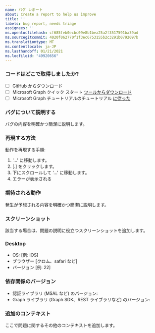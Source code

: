 ```yaml
---
name: バグ レポート
about: Create a report to help us improve
title: ''
labels: bug report, needs triage
assignees: ''
ms.openlocfilehash: cf685feb0ecbc09e8b1bea25a2f3517591ba39ad
ms.sourcegitcommit: 4020f062770f1f3ec6753155b2c3291b0792097b
ms.translationtype: MT
ms.contentlocale: ja-JP
ms.lasthandoff: 01/21/2021
ms.locfileid: "49920656"
---
```

### <a name="where-did-you-get-the-code"></a>コードはどこで取得しましたか?

- [ ] GitHub からダウンロード
- [ ] Microsoft Graph クイック スタート [ツールからダウンロード](https://developer.microsoft.com/graph/quick-start)
- [ ] Microsoft Graph チュートリアルのチュートリアル [に従った](https://docs.microsoft.com/graph/tutorials)

### <a name="describe-the-bug"></a>バグについて説明する

バグの内容を明確かつ簡潔に説明します。

### <a name="to-reproduce"></a>再現する方法

動作を再現する手順:

1. '...' に移動します。
1. [.] をクリックします。
1. 下にスクロールして '...' に移動します。
1. エラーが表示される

### <a name="expected-behavior"></a>期待される動作

発生が予想される内容を明確かつ簡潔に説明します。

### <a name="screenshots"></a>スクリーンショット

該当する場合は、問題の説明に役立つスクリーンショットを追加します。

### <a name="desktop"></a>Desktop

- OS: [例: iOS]
- ブラウザー [クロム、safari など]
- バージョン [例: 22]

### <a name="dependency-versions"></a>依存関係のバージョン

- 認証ライブラリ (MSAL など) のバージョン:
- Graph ライブラリ (Graph SDK、REST ライブラリなど) のバージョン:

### <a name="additional-context"></a>追加のコンテキスト

ここで問題に関するその他のコンテキストを追加します。
